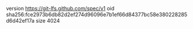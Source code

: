 version https://git-lfs.github.com/spec/v1
oid sha256:fce2973b6db82d2ef274d96096e7b1ef66d84377bc58e380228285d6d42ef17a
size 4024
